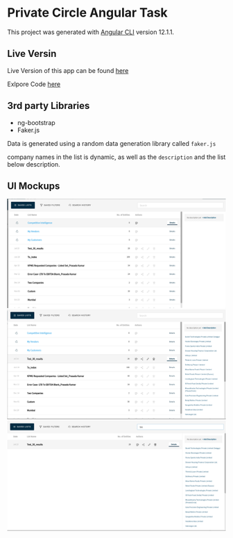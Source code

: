# Private Circle Angular Task

This project was generated with [Angular CLI](https://github.com/angular/angular-cli) version 12.1.1.

## Live Versin

Live Version of this app can be found [here](https://private-circle-task.vercel.app/)

Exlpore Code [here](https://github1s.com/B45i/pc-task/blob/HEAD/src/app/grid/grid.component.html)

## 3rd party Libraries

- ng-bootstrap
- Faker.js

Data is generated using a random data generation library called `faker.js`

company names in the list is dynamic, as well as the `description` and the list below description.

## UI Mockups

![alt](./a.png)
![alt](./b.png)
![alt](./c.png)
